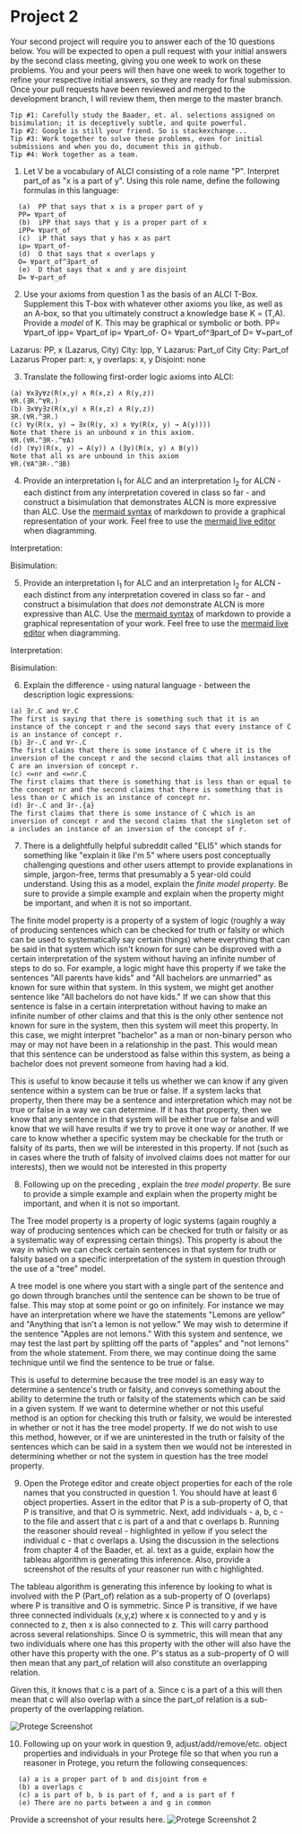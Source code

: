 # Project 2

Your second project will require you to answer each of the 10 questions below.  You will be expected to open a pull request with your initial answers by the second class meeting, giving you one week to work on these problems. You and your peers will then have one week to work together to refine your respective initial answers, so they are ready for final submission. Once your pull requests have been reviewed and merged to the development branch, I will review them, then merge to the master branch. 

```
Tip #1: Carefully study the Baader, et. al. selections assigned on bisimulation; it is deceptively subtle, and quite powerful. 
Tip #2: Google is still your friend. So is stackexchange...
Tip #3: Work together to solve these problems, even for initial submissions and when you do, document this in github. 
Tip #4: Work together as a team. 
```

1. Let V be a vocabulary of ALCI consisting of a role name "P". Interpret part_of as "x is a part of y". Using this role name, define the following formulas in this language:
```
  (a)  PP that says that x is a proper part of y
  PP= ∀part_of
  (b)  iPP that says that y is a proper part of x
  iPP= ∀part_of
  (c)  iP that says that y has x as part
  ip= ∀part_of-
  (d)  O that says that x overlaps y
  O= ∀part_of^∃part_of
  (e)  D that says that x and y are disjoint
  D= ∀~part_of
```

2. Use your axioms from question 1 as the basis of an ALCI T-Box. Supplement this T-box with whatever other axioms you like, as well as an A-box, so that you ultimately construct a knowledge base K = (T,A). Provide a _model_ of K. This may be graphical or symbolic or both. 
PP= ∀part_of
ipp= ∀part_of
ip= ∀part_of-
O= ∀part_of^∃part_of
D= ∀~part_of

Lazarus: PP, x
(Lazarus, City)
City: Ipp, Y
Lazarus: Part_of City
City: Part_of Lazarus
Proper part: x, y
overlaps: x, y
Disjoint: none

3. Translate the following first-order logic axioms into ALCI: 
```
(a) ∀x∃y∀z(R(x,y) ∧ R(x,z) ∧ R(y,z))
∀R.(∃R.^∀R.)
(b) ∃x∀y∃z(R(x,y) ∧ R(x,z) ∧ R(y,z))
∃R.(∀R.^∃R.)
(c) ∀y(R(x, y) → ∃x(R(y, x) ∧ ∀y(R(x, y) → A(y))))
Note that there is an unbound x in this axiom.
∀R.(∀R.^∃R-.^∀A)
(d) (∀y)(R(x, y) → A(y)) ∧ (∃y)(R(x, y) ∧ B(y))
Note that all xs are unbound in this axiom
∀R.(∀A^∃R-.^∃B)
```
4. Provide an interpretation I<sub>1</sub> for ALC and an interpretation I<sub>2</sub> for ALCN - each distinct from any interpretation covered in class so far - and construct a bisimulation that demonstrates ALCN is more expressive than ALC. Use the [mermaid syntax](https://github.com/mermaid-js/mermaid) of markdown to provide a graphical representation of your work. Feel free to use the [mermaid live editor](https://mermaid.live/) when diagramming. 

Interpretation:

Bisimulation:

5. Provide an interpretation I<sub>1</sub> for ALC and an interpretation I<sub>2</sub> for ALCN - each distinct from any interpretation covered in class so far - and construct a bisimulation that _does not_ demonstrate ALCN is more expressive than ALC. Use the [mermaid syntax](https://github.com/mermaid-js/mermaid) of markdown to provide a graphical representation of your work. Feel free to use the [mermaid live editor](https://mermaid.live/) when diagramming. 

Interpretation:

Bisimulation:

6. Explain the difference - using natural language - between the description logic expressions:
  ```
  (a) ∃r.C and ∀r.C
  The first is saying that there is something such that it is an instance of the concept r and the second says that every instance of C is an instance of concept r.
  (b) ∃r-.C and ∀r-.C
  The first claims that there is some instance of C where it is the inversion of the concept r and the second claims that all instances of C are an inversion of concept r.
  (c) <=nr and <=nr.C
  The first claims that there is something that is less than or equal to the concept nr and the second claims that there is something that is less than or C which is an instance of concept nr.
  (d) ∃r-.C and ∃r-.{a} 
  The first claims that there is some instance of C which is an inversion of concept r and the second claims that the singleton set of a includes an instance of an inversion of the concept of r.
```

7. There is a delightfully helpful subreddit called "ELI5" which stands for something like "explain it like I'm 5" where users post conceptually challenging questions and other users attempt to provide explanations in simple, jargon-free, terms that presumably a 5 year-old could understand. Using this as a model, explain the _finite model property_. Be sure to provide a simple example and explain when the property might be important, and when it is not so important. 

The finite model property is a property of a system of logic (roughly a way of producing sentences which can be checked for truth or falsity or which can be used to systematically say certain things) where everything that can be said in that system which isn't known for sure can be disproved with a certain interpretation of the system without having an infinite number of steps to do so. For example, a logic might have this property if we take the sentences "All parents have kids" and "All bachelors are unmarried" as known for sure within that system. In this system, we might get another sentence like "All bachelors do not have kids." If we can show that this sentence is false in a certain interpretation without having to make an infinite number of other claims and that this is the only other sentence not known for sure in the system, then this system will meet this property. In this case, we might interpret "bachelor" as a man or non-binary person who may or may not have been in a relationship in the past. This would mean that this sentence can be understood as false within this system, as being a bachelor does not prevent someone from having had a kid.

This is useful to know because it tells us whether we can know if any given sentence within a system can be true or false. If a system lacks that property, then there may be a sentence and interpretation which may not be true or false in a way we can determine. If it has that property, then we know that any sentence in that system will be either true or false and will know that we will have results if we try to prove it one way or another. If we care to know whether a specific system may be checkable for the truth or falsity of its parts, then we will be interested in this property. If not (such as in cases where the truth of falsity of involved claims does not matter for our interests), then we would not be interested in this property

8. Following up on the preceding , explain the _tree model property_. Be sure to provide a simple example and explain when the property might be important, and when it is not so important. 

The Tree model property is a property of logic systems (again roughly a way of producing sentences which can be checked for truth or falsity or as a systematic way of expressing certain things). This property is about the way in which we can check certain sentences in that system for truth or falsity based on a specific interpretation of the system in question through the use of a "tree" model. 

A tree model is one where you start with a single part of the sentence and go down through branches until the sentence can be shown to be true of false. This may stop at some point or go on infinitely. For instance we may have an interpretation where we have the statements "Lemons are yellow" and "Anything that isn't a lemon is not yellow." We may wish to determine if the sentence "Apples are not lemons." With this system and sentence, we may test the last part by splitting off the parts of "apples" and "not lemons" from the whole statement. From there, we may continue doing the same technique until we find the sentence to be true or false.

This is useful to determine because the tree model is an easy way to determine a sentence's truth or falsity, and conveys something about the ability to determine the truth or falsity of the statements which can be said in a given system. If we want to determine whether or not this useful method is an option for checking this truth or falsity, we would be interested in whether or not it has the tree model property. If we do not wish to use this method, however, or if we are uninterested in the truth or falsity of the sentences which can be said in a system then we would not be interested in determining whether or not the system in question has the tree model property.

9. Open the Protege editor and create object properties for each of the role names that you constructed in question 1. You should have at least 6 object properties. Assert in the editor that P is a sub-property of O, that P is transitive, and that O is symmetric. Next, add individuals - a, b, c - to the file and assert that c is part of a and that c overlaps b. Running the reasoner should reveal - highlighted in yellow if you select the individual c - that c overlaps a. Using the discussion in the selections from chapter 4 of the Baader, et. al. text as a guide, explain how the tableau algorithm is generating this inference. Also, provide a screenshot of the results of your reasoner run with c highlighted. 

The tableau algorithm is generating this inference by looking to what is involved with the P (Part_of) relation as a sub-property of O (overlaps) where P is transitive and O is symmetric. Since P is transitive, if we have three connected individuals (x,y,z) where x is connected to y and y is connected to z, then x is also connected to z. This will carry parthood across several relationships. Since O is symmetric, this will mean that any two individuals where one has this property with the other will also have the other have this property with the one. P's status as a sub-property of O will then mean that any part_of relation will also constitute an overlapping relation. 

Given this, it knows that c is a part of a. Since c is a part of a this will then mean that c will also overlap with a since the part_of relation is a sub-property of the overlapping relation.


![Protege Screenshot](https://user-images.githubusercontent.com/123973744/220014416-0fe043bd-dfbd-4c11-9d5e-db95f64e3b46.png)


10. Following up on your work in question 9, adjust/add/remove/etc. object properties and individuals in your Protege file so that when you run a reasoner in Protege, you return the following consequences: 
```
  (a) a is a proper part of b and disjoint from e
  (b) a overlaps c
  (c) a is part of b, b is part of f, and a is part of f
  (e) There are no parts between a and g in common
```
Provide a screenshot of your results here. 
![Protege Screenshot 2](https://user-images.githubusercontent.com/123973744/220016598-9a7a57d0-3237-4b01-a1e5-9e87497340ae.png)
